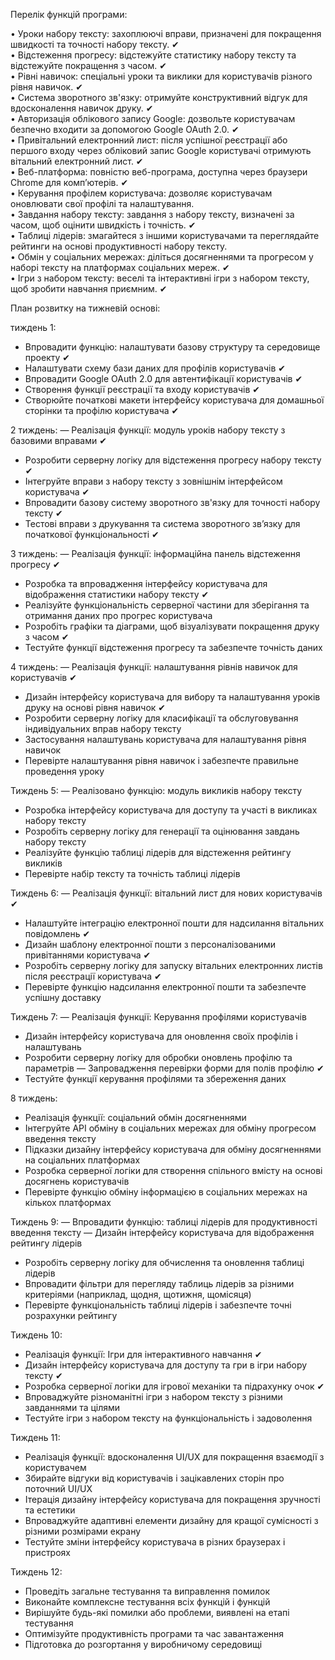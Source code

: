
Перелік функцій програми:

• Уроки набору тексту: захоплюючі вправи, призначені для покращення швидкості та точності набору тексту.    &#10004;   <br>
• Відстеження прогресу: відстежуйте статистику набору тексту та відстежуйте покращення з часом.    &#10004;   <br>
• Рівні навичок: спеціальні уроки та виклики для користувачів різного рівня навичок.    &#10004;   <br>
• Система зворотного зв'язку: отримуйте конструктивний відгук для вдосконалення навичок друку.   &#10004;   <br>
• Авторизація облікового запису Google: дозвольте користувачам безпечно входити за допомогою Google OAuth 2.0.    &#10004;   <br>
• Привітальний електронний лист: після успішної реєстрації або першого входу через обліковий запис Google користувачі отримують вітальний електронний лист.    &#10004;   <br>
• Веб-платформа: повністю веб-програма, доступна через браузери Chrome для комп’ютерів.    &#10004;   <br>
• Керування профілем користувача: дозволяє користувачам оновлювати свої профілі та налаштування.   <br>
• Завдання набору тексту: завдання з набору тексту, визначені за часом, щоб оцінити швидкість і точність.    &#10004;   <br>
• Таблиці лідерів: змагайтеся з іншими користувачами та переглядайте рейтинги на основі продуктивності набору тексту.   <br>
• Обмін у соціальних мережах: діліться досягненнями та прогресом у наборі тексту на платформах соціальних мереж.   &#10004;   <br>
• Ігри з набором тексту: веселі та інтерактивні ігри з набором тексту, щоб зробити навчання приємним.    &#10004;   <br>



План розвитку на тижневій основі:

тиждень 1:
- Впровадити функцію: налаштувати базову структуру та середовище проекту    &#10004;
- Налаштувати схему бази даних для профілів користувачів    &#10004;
- Впровадити Google OAuth 2.0 для автентифікації користувачів    &#10004;
- Створення функції реєстрації та входу користувачів    &#10004;
- Створюйте початкові макети інтерфейсу користувача для домашньої сторінки та профілю користувача    &#10004;

2 тиждень:
— Реалізація функції: модуль уроків набору тексту з базовими вправами    &#10004;
- Розробити серверну логіку для відстеження прогресу набору тексту    &#10004;
- Інтегруйте вправи з набору тексту з зовнішнім інтерфейсом користувача    &#10004;
- Впровадити базову систему зворотного зв'язку для точності набору тексту    &#10004;
- Тестові вправи з друкування та система зворотного зв’язку для початкової функціональності    &#10004;

3 тиждень:
— Реалізація функції: інформаційна панель відстеження прогресу    &#10004;
- Розробка та впровадження інтерфейсу користувача для відображення статистики набору тексту    &#10004;
- Реалізуйте функціональність серверної частини для зберігання та отримання даних про прогрес користувача
- Розробіть графіки та діаграми, щоб візуалізувати покращення друку з часом    &#10004;
- Тестуйте функції відстеження прогресу та забезпечте точність даних

4 тиждень:
— Реалізація функції: налаштування рівнів навичок для користувачів    &#10004;
- Дизайн інтерфейсу користувача для вибору та налаштування уроків друку на основі рівня навичок    &#10004;
- Розробити серверну логіку для класифікації та обслуговування індивідуальних вправ набору тексту
- Застосування налаштувань користувача для налаштування рівня навичок
- Перевірте налаштування рівня навичок і забезпечте правильне проведення уроку

Тиждень 5:
— Реалізовано функцію: модуль викликів набору тексту
- Розробка інтерфейсу користувача для доступу та участі в викликах набору тексту
- Розробіть серверну логіку для генерації та оцінювання завдань набору тексту
- Реалізуйте функцію таблиці лідерів для відстеження рейтингу викликів
- Перевірте набір тексту та точність таблиці лідерів

Тиждень 6:
— Реалізація функції: вітальний лист для нових користувачів    &#10004;
- Налаштуйте інтеграцію електронної пошти для надсилання вітальних повідомлень    &#10004;
- Дизайн шаблону електронної пошти з персоналізованими привітаннями користувача    &#10004;
- Розробіть серверну логіку для запуску вітальних електронних листів після реєстрації користувача    &#10004;
- Перевірте функцію надсилання електронної пошти та забезпечте успішну доставку

Тиждень 7:
— Реалізація функції: Керування профілями користувачів
- Дизайн інтерфейсу користувача для оновлення своїх профілів і налаштувань
- Розробити серверну логіку для обробки оновлень профілю та параметрів
— Запровадження перевірки форми для полів профілю    &#10004;
- Тестуйте функції керування профілями та збереження даних

8 тиждень:
- Реалізація функції: соціальний обмін досягненнями
- Інтегруйте API обміну в соціальних мережах для обміну прогресом введення тексту
- Підказки дизайну інтерфейсу користувача для обміну досягненнями на соціальних платформах
- Розробка серверної логіки для створення спільного вмісту на основі досягнень користувачів
- Перевірте функцію обміну інформацією в соціальних мережах на кількох платформах

Тиждень 9:
— Впровадити функцію: таблиці лідерів для продуктивності введення тексту
— Дизайн інтерфейсу користувача для відображення рейтингу лідерів
- Розробіть серверну логіку для обчислення та оновлення таблиці лідерів
- Впровадити фільтри для перегляду таблиць лідерів за різними критеріями (наприклад, щодня, щотижня, щомісяця)
- Перевірте функціональність таблиці лідерів і забезпечте точні розрахунки рейтингу

Тиждень 10:
- Реалізація функції: Ігри для інтерактивного навчання    &#10004;
- Дизайн інтерфейсу користувача для доступу та гри в ігри набору тексту    &#10004;
- Розробка серверної логіки для ігрової механіки та підрахунку очок    &#10004;
- Впроваджуйте різноманітні ігри з набором тексту з різними завданнями та цілями
- Тестуйте ігри з набором тексту на функціональність і задоволення

Тиждень 11:
- Реалізація функції: вдосконалення UI/UX для покращення взаємодії з користувачем
- Збирайте відгуки від користувачів і зацікавлених сторін про поточний UI/UX
- Ітерація дизайну інтерфейсу користувача для покращення зручності та естетики
- Впроваджуйте адаптивні елементи дизайну для кращої сумісності з різними розмірами екрану
- Тестуйте зміни інтерфейсу користувача в різних браузерах і пристроях

Тиждень 12:
- Проведіть загальне тестування та виправлення помилок
- Виконайте комплексне тестування всіх функцій і функцій
- Вирішуйте будь-які помилки або проблеми, виявлені на етапі тестування
- Оптимізуйте продуктивність програми та час завантаження
- Підготовка до розгортання у виробничому середовищі
